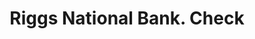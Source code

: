 ---
doi: 10.7916/D8TX4SCR
date_other: '1890'
date_other_textual: 1890-1899
form: printed ephemera
genre:
- Checks (bank checks)
name:
- Riggs National Bank
object_in_context_url: https://biggert.cul.columbia.edu/items/view/ave_biggert_00106
subject_hierarchical_geographic:
- Washington, District of Columbia, United States
subject_name:
- Riggs National Bank
title: Riggs National Bank. Check
sort_title: Riggs National Bank. Check
call_number: ave_biggert_00106
coordinates:
- 38.90472222222222,-77.01638888888888
pid: ave_biggert_00106
identifiers: ave_biggert_00106
thumbnail: https://derivativo-3.library.columbia.edu/iiif/2/ldpd:342780/full/!256,256/0/native.jpg
permalink: /biggert/ave_biggert_00106/
layout: iiif-image-page
---